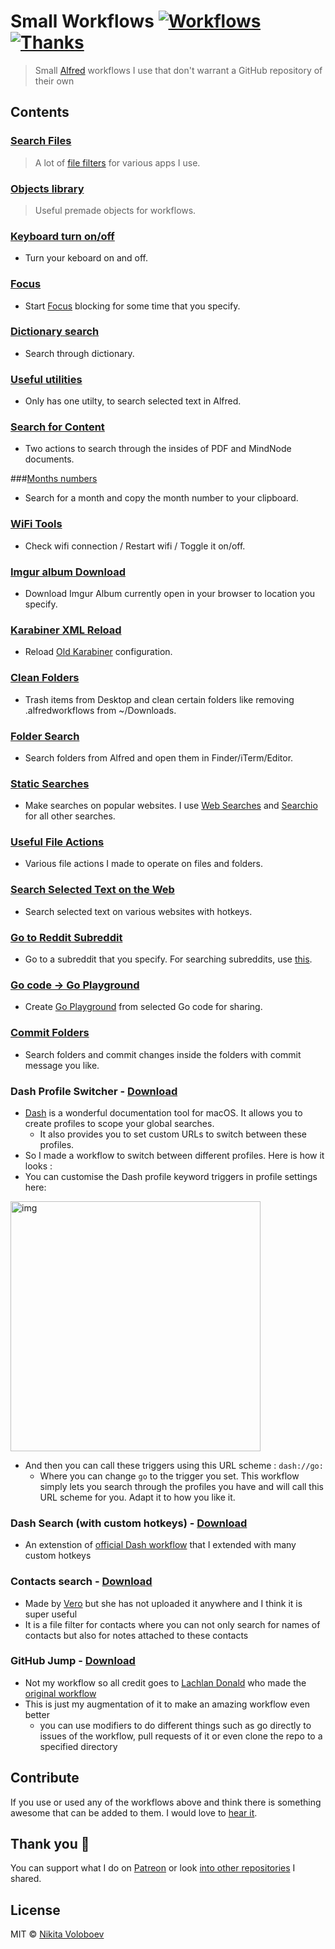# Small Workflows [![Workflows](https://img.shields.io/badge/More%20Workflows-🎩-purple.svg)](https://github.com/learn-anything/alfred-workflows) [![Thanks](https://img.shields.io/badge/Say%20Thanks-💗-ff69b4.svg)](https://www.patreon.com/nikitavoloboev)
> Small [Alfred](https://www.alfredforum.com/) workflows I use that don't warrant a GitHub repository of their own

## Contents
### [Search Files](./search-files) 
> A lot of [file filters](https://www.alfredapp.com/help/workflows/inputs/file-filter/) for various apps I use.

### [Objects library](./objects-library) 
> Useful premade objects for workflows.

### [Keyboard turn on/off](./keyboard-on-off) 
- Turn your keboard on and off.

### [Focus](./focus)
- Start [Focus](https://heyfocus.com) blocking for some time that you specify.

### [Dictionary search](./dictionary-search) 
- Search through dictionary.

### [Useful utilities](./utilities) 
- Only has one utilty, to search selected text in Alfred.

### [Search for Content](./search-for-content)
- Two actions to search through the insides of PDF and MindNode documents.

###[Months numbers](./months-numbers) 
- Search for a month and copy the month number to your clipboard.

### [WiFi Tools](/wifi)
- Check wifi connection / Restart wifi / Toggle it on/off.

### [Imgur album Download](./imgur-download) 
- Download Imgur Album currently open in your browser to location you specify.

### [Karabiner XML Reload](./karabiner-reload) 
- Reload [Old Karabiner](https://github.com/tekezo/Karabiner) configuration.

### [Clean Folders](./clean-folders) 
- Trash items from Desktop and clean certain folders like removing .alfredworkflows from ~/Downloads.

### [Folder Search](./folder-search) 
- Search folders from Alfred and open them in Finder/iTerm/Editor.

### [Static Searches](./static-searches) 
- Make searches on popular websites. I use [Web Searches](https://github.com/nikitavoloboev/alfred-web-searches) and [Searchio](https://github.com/deanishe/alfred-searchio) for all other searches.

### [Useful File Actions](./file-actions) 
- Various file actions I made to operate on files and folders.

### [Search Selected Text on the Web](./search-selection) 
- Search selected text on various websites with hotkeys.

### [Go to Reddit Subreddit](./reddit-subs)
- Go to a subreddit that you specify. For searching subreddits, use [this](https://github.com/deanishe/alfred-reddit).

### [Go code -> Go Playground](./go-play) 
- Create [Go Playground](https://play.golang.org) from selected Go code for sharing. 

### [Commit Folders](./commit-folders) 
- Search folders and commit changes inside the folders with commit message you like. 

### Dash Profile Switcher - [Download](https://github.com/nikitavoloboev/small-workflows/blob/master/workflows/dash%20profile%20switch.alfredworkflow?raw=true)
- [Dash](http://kapeli.com/dash) is a wonderful documentation tool for macOS. It allows you to create profiles to scope your global searches.
	- It also provides you to set custom URLs to switch between these profiles.
- So I made a workflow to switch between different profiles. Here is how it looks :
- You can customise the Dash profile keyword triggers in profile settings here:

<img src="https://i.imgur.com/yGvrOwE.png" width="400" alt="img">

- And then you can call these triggers using this URL scheme : `dash://go:`
	- Where you can change `go` to the trigger you set. This workflow simply lets you search through the profiles you have and will call this URL scheme for you. Adapt it to how you like it.

### Dash Search (with custom hotkeys) - [Download](https://github.com/nikitavoloboev/small-workflows/blob/master/workflows/Dash.alfredworkflow?raw=true)
- An extenstion of [official Dash workflow](https://github.com/Kapeli/Dash-Alfred-Workflow) that I extended with many custom hotkeys

### Contacts search - [Download](https://github.com/nikitavoloboev/small-workflows/blob/master/workflows/Contacts%20filter.alfredworkflow?raw=true)
- Made by [Vero](https://www.alfredforum.com/profile/1-vero/) but she has not uploaded it anywhere and I think it is super useful
- It is a file filter for contacts where you can not only search for names of contacts but also for notes attached to these contacts

### GitHub Jump - [Download](https://github.com/nikitavoloboev/small-workflows/blob/master/workflows/GitHub%20jump.alfredworkflow?raw=true)
- Not my workflow so all credit goes to [Lachlan Donald](https://github.com/lox) who made the [original workflow](https://github.com/lox/alfred-github-jump)
- This is just my augmentation of it to make an amazing workflow even better
	- you can use modifiers to do different things such as go directly to issues of the workflow, pull requests of it or even clone the repo to a specified directory

## Contribute
If you use or used any of the workflows above and think there is something awesome that can be added to them. I would love to [hear it](https://github.com/nikitavoloboev/small-workflows/issues/new).

## Thank you 💜
You can support what I do on [Patreon](https://www.patreon.com/nikitavoloboev) or look [into other repositories](https://my.mindnode.com/ZKGETDkUaQUsL3q8q9z788CxG84oEHgDiT79GuzX#-143.5,-902.6,0) I shared. 

## License
MIT © [Nikita Voloboev](https://www.nikitavoloboev.xyz)